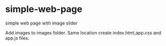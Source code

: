 # simple-web-page
simple web page with image slider

Add images to images folder.
Same location create index.html,app.css and app.js files.

